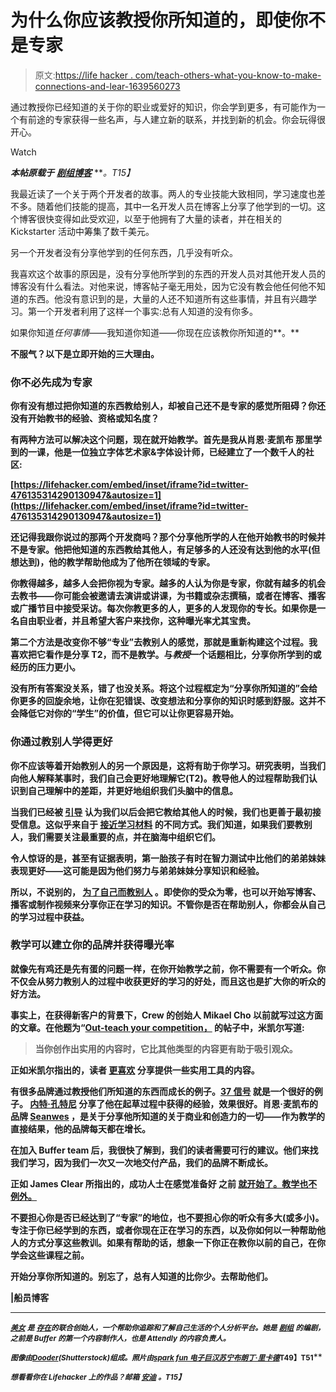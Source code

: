 # 为什么你应该教授你所知道的，即使你不是专家

> 原文:[https://life hacker . com/teach-others-what-you-know-to-make-connections-and-lear-1639560273](https://lifehacker.com/teach-others-what-you-know-to-make-connections-and-lear-1639560273)

通过教授你已经知道的关于你的职业或爱好的知识，你会学到更多，有可能作为一个有前途的专家获得一些名声，与人建立新的联系，并找到新的机会。你会玩得很开心。

Watch

***本帖原载于*** [***剧组博客***](http://blog.pickcrew.com/teaching-what-you-know/) ***。*T15】**

我最近读了一个关于两个开发者的故事。两人的专业技能大致相同，学习速度也差不多。随着他们技能的提高，其中一名开发人员在博客上分享了他学到的一切。这个博客很快变得如此受欢迎，以至于他拥有了大量的读者，并在相关的 Kickstarter 活动中筹集了数千美元。

另一个开发者没有分享他学到的任何东西，几乎没有听众。

我喜欢这个故事的原因是，没有分享他所学到的东西的开发人员对其他开发人员的博客没有什么看法。对他来说，博客帖子毫无用处，因为它没有教会他任何他不知道的东西。他没有意识到的是，大量的人还不知道所有这些事情，并且有兴趣学习。第一个开发者利用了这样一个事实:总有人知道的没有你多。

如果你知道*任何事情*——我知道你知道——你现在应该教你所知道的**。**

**不服气？以下是立即开始的三大理由。**

### **你不必先成为专家**

**你有没有想过把你知道的东西教给别人，却被自己还不是专家的感觉所阻碍？你还没有开始教书的经验、资格或知名度？**

**有两种方法可以解决这个问题，现在就开始教学。首先是我从肖恩·麦凯布 那里学到的一课，他是一位独立字体艺术家&字体设计师，已经建立了一个数千人的社区:**

 **[https://lifehacker.com/embed/inset/iframe?id=twitter-476135314290130947&autosize=1](https://lifehacker.com/embed/inset/iframe?id=twitter-476135314290130947&autosize=1)** 

**还记得我跟你说过的那两个开发商吗？那个分享他所学的人在他开始教书的时候并不是专家。他把他知道的东西教给其他人，有足够多的人还没有达到他的水平(但想达到)，他的教学帮助他成为了他所在领域的专家。**

**你教得越多，越多人会把你视为专家。越多的人认为你是专家，你就有越多的机会去教书——你可能会被邀请去演讲或讲课，为书籍或杂志撰稿，或者在博客、播客或广播节目中接受采访。每次你教更多的人，更多的人发现你的专长。如果你是一名自由职业者，并且希望大客户来找你，这种曝光率尤其宝贵。**

**第二个方法是改变你不够“专业”去教别人的感觉，那就是重新构建这个过程。我喜欢把它看作是分享 T2，而不是教学。与*教授*一个话题相比，分享你所学到的或经历的压力更小。**

**没有所有答案没关系，错了也没关系。将这个过程框定为“分享你所知道的”会给你更多的回旋余地，让你在犯错误、改变想法和分享你的知识时感到舒服。这并不会降低它对你的“学生”的价值，但它可以让你更容易开始。**

### **你通过教别人学得更好**

**你不应该等着开始教别人的另一个原因是，这将有助于你学习。研究表明，当我们向他人解释某事时，我们自己会更好地理解它(T2)。教导他人的过程帮助我们认识到自己理解中的差距，并更好地组织我们头脑中的信息。**

**当我们已经被 [引导](http://link.springer.com/article/10.3758%2Fs13421-014-0416-z) 认为我们以后会把它教给其他人的时候，我们也更善于最初接受信息。这似乎来自于 [接近学习材料](http://www.spring.org.uk/2014/08/how-to-learn-anything-better-by-tweaking-your-mindset.php) 的不同方式。我们知道，如果我们要教别人，我们需要关注最重要的点，并在脑海中组织它们。**

**令人惊讶的是，甚至有证据表明，第一胎孩子有时在智力测试中比他们的弟弟妹妹表现更好——这可能是因为他们努力与弟弟妹妹分享知识和经验。**

**所以，不说别的， [为了自己而教别人](https://lifehacker.com/learn-more-efficiently-by-planning-to-teach-what-youre-1621733673) 。即使你的受众为零，也可以开始写博客、播客或制作视频来分享你正在学习的知识。不管你是否在帮助别人，你都会从自己的学习过程中获益。**

### **教学可以建立你的品牌并获得曝光率**

**就像先有鸡还是先有蛋的问题一样，在你开始教学之前，你不需要有一个听众。你不仅会从努力教别人的过程中收获更好的学习的好处，而且这也是扩大你的听众的好方法。**

**事实上，在获得新客户的背景下，Crew 的创始人 Mikael Cho 以前就写过这方面的文章。在他题为“[Out-teach your competition，](http://blog.pickcrew.com/post50429210129the-psychology-behind-why-content-wins-customers-how/) 的帖子中，米凯尔写道:**

> **当你创作出实用的内容时，它比其他类型的内容更有助于吸引观众。**

**正如米凯尔指出的，读者 [更喜欢](http://moz.com/blog/why-content-goes-viral-the-scientific-theory-and-proof) 分享提供一些实用工具的内容。**

**有很多品牌通过教授他们所知道的东西而成长的例子。[37 信号](http://ecorner.stanford.edu/authorMaterialInfo.html?mid=2361) 就是一个很好的例子。 [内特·孔特尼](http://ninjasandrobots.com/those-who-teach) 分享了他在起草过程中获得的经验，效果很好。肖恩·麦凯布的品牌 [Seanwes](http://seanwes.com) ，是关于分享他所知道的关于商业和创造力的一切——作为教学的直接结果，他的品牌每天都在增长。**

**在加入 Buffer team 后，我很快了解到，我们的读者需要可行的建议。他们来找我们学习，因为我们一次又一次地交付产品，我们的品牌不断成长。**

**正如 James Clear 所指出的，成功人士在感觉准备好 之前 [就开始了。教学也不例外。](http://jamesclear.com/successful-people-start-before-they-feel-ready)**

**不要担心你是否已经达到了“专家”的地位，也不要担心你的听众有多大(或多小)。专注于你已经学到的东西，或者你现在正在学习的东西，以及你如何以一种帮助他人的方式分享这些教训。如果有帮助的话，想象一下你正在教你以前的自己，在你学会这些课程之前。**

**开始分享你所知道的。别忘了，总有人知道的比你少。去帮助他们。**

**|船员博客**

* * *

**[<small>*美女*</small>](https://twitter.com/bellebcooper) <small>*是*</small> [<small>*存在*</small>](https://exist.io/)<small>*的联合创始人，一个帮助你追踪和了解自己生活的个人分析平台。她是*</small> [<small>*剧组*</small>](http://pickcrew.com/) <small>*的编剧，之前是 Buffer 的第一个内容制作人，也是 Attendly 的内容负责人。*</small>**

**<small>*图像由*</small>[<small>*Dooder*</small>](http://www.shutterstock.com/pic-208745830/stock-vector-think-out-side-the-box.html)<small>*(Shutterstock)组成。照片由*</small>[<small>*spark fun 电子*</small>](https://www.flickr.com/photos/sparkfun/8167704197/)<small></small>*[<small>*巨汉苏宁*</small>](https://www.flickr.com/photos/juhansonin/7994369759)<small></small>*[<small>*布朗丁·里卡德*</small>](https://www.flickr.com/photos/blondinrikard/13927054414)<small>T49】T51</small>**** 

****<small>*想看看你在 Lifehacker 上的作品？邮箱*</small> [<small>*安迪*</small>](mailto:andy@lifehacker.com) <small>*。*T15】</small>****